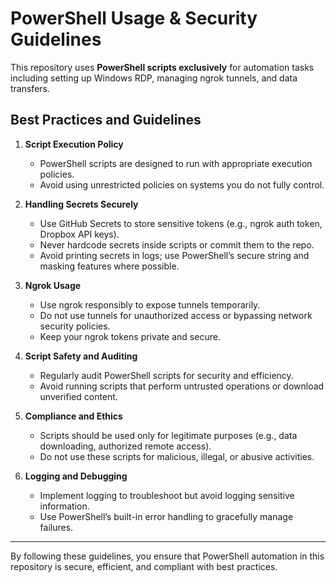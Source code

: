 # PowerShell Usage & Security Guidelines

This repository uses **PowerShell scripts exclusively** for automation tasks including setting up Windows RDP, managing ngrok tunnels, and data transfers.

## Best Practices and Guidelines

1. **Script Execution Policy**  
   - PowerShell scripts are designed to run with appropriate execution policies.  
   - Avoid using unrestricted policies on systems you do not fully control.

2. **Handling Secrets Securely**  
   - Use GitHub Secrets to store sensitive tokens (e.g., ngrok auth token, Dropbox API keys).  
   - Never hardcode secrets inside scripts or commit them to the repo.  
   - Avoid printing secrets in logs; use PowerShell’s secure string and masking features where possible.

3. **Ngrok Usage**  
   - Use ngrok responsibly to expose tunnels temporarily.  
   - Do not use tunnels for unauthorized access or bypassing network security policies.  
   - Keep your ngrok tokens private and secure.

4. **Script Safety and Auditing**  
   - Regularly audit PowerShell scripts for security and efficiency.  
   - Avoid running scripts that perform untrusted operations or download unverified content.

5. **Compliance and Ethics**  
   - Scripts should be used only for legitimate purposes (e.g., data downloading, authorized remote access).  
   - Do not use these scripts for malicious, illegal, or abusive activities.

6. **Logging and Debugging**  
   - Implement logging to troubleshoot but avoid logging sensitive information.  
   - Use PowerShell’s built-in error handling to gracefully manage failures.

---

By following these guidelines, you ensure that PowerShell automation in this repository is secure, efficient, and compliant with best practices.
